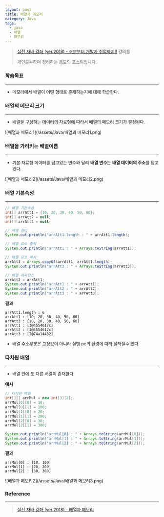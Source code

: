 ```yaml
---
layout: post
title: 배열과 메모리
category: Java
tags:
  - java
  - 배열
  - 메모리
---
```




> [실전 자바 강좌 (ver.2018) - 초보부터 개발자 취업까지!!](https://www.inflearn.com/course/%EC%8B%A4%EC%A0%84-%EC%9E%90%EB%B0%94_java-renew/) 강의를
>
> 개인공부하며 정리하는 용도의 포스팅입니다.



### 학습목표

---

- 메모리에서 배열이 어떤 형태로 존재하는지에 대해 학습한다.



### 배열의 메모리 크기

---

- 배열을 구성하는 데이터의 자료형에 따라서 배열의 메모리 크기가 결정된다.

![배열과 메모리1](/assets/Java/배열과 메모리1.png)





### 배열을 가리키는 배열이름

---

- 기본 자료형 데이터를 담고있는 변수와 달리 **배열 변수**는 **배열 데이터의 주소**를 담고 있다.

![배열과 메모리2](/assets/Java/배열과 메모리2.png)



### 배열 기본속성

---



```java
// 배열 기본속성
int[] arrAtt1 = {10, 20, 30, 40, 50, 60};
int[] arrAtt2 = null;
int[] arrAtt3 = null;

// 배열 길이
System.out.println("arrAtt1.length : " + arrAtt1.length);

// 배열 요소 출력
System.out.println("arrAtt1 : " + Arrays.toString(arrAtt1));

// 배열 요소 복사
arrAtt3 = Arrays.copyOf(arrAtt1, arrAtt1.length);
System.out.println("arrAtt3 : " + Arrays.toString(arrAtt3));

// 배열 레퍼런스
arrAtt2 = arrAtt1;
System.out.println("arrAtt1 : " + arrAtt1);
System.out.println("arrAtt2 : " + arrAtt2);
System.out.println("arrAtt3 : " + arrAtt3);

```



**결과**

```
arrAtt1.length : 6
arrAtt1 : [10, 20, 30, 40, 50, 60]
arrAtt3 : [10, 20, 30, 40, 50, 60]
arrAtt1 : [I@4554617c]
arrAtt2 : [I@4554617c]
arrAtt3 : [I@74a14482]
```

- 배열 주소부분은 고정값이 아니라 실행 pc의 환경에 따라 달라질수 있다.



### 다차원 배열

---

- 배열 안에 또 다른 배열이 존재한다.



**예시**

```java
// 다차원 배열
int[][] arrMul = new int[3][2];
arrMul[0][0] = 10;
arrMul[0][1] = 100;
arrMul[1][0] = 20;
arrMul[1][1] = 200;
arrMul[2][0] = 30;
arrMul[2][1] = 300;

System.out.println("arrMul[0] : " + Arrays.toString(arrMul[0]));
System.out.println("arrMul[1] : " + Arrays.toString(arrMul[1]));
System.out.println("arrMul[2] : " + Arrays.toString(arrMul[2]));
```



**결과**

```
arrMul[0] : [10, 100]
arrMul[1] : [20, 200]
arrMul[2] : [30, 300]
```

![배열과 메모리2](/assets/Java/배열과 메모리3.png)



### Reference

---

> [실전 자바 강좌 (ver.2018) - 배열과 메모리](https://www.inflearn.com/course/%EC%8B%A4%EC%A0%84-%EC%9E%90%EB%B0%94_java-renew/%EB%B0%B0%EC%97%B4%EA%B3%BC-%EB%A9%94%EB%AA%A8%EB%A6%AC/)

